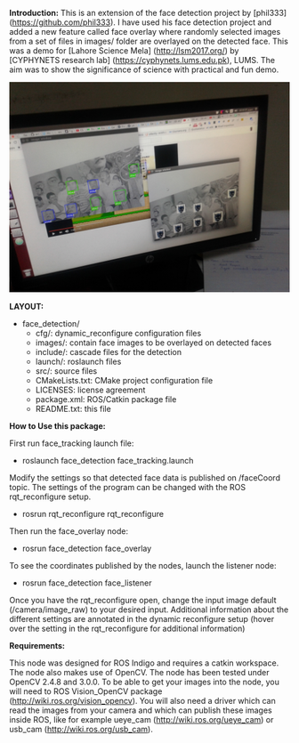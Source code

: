 **Introduction:**
This is an extension of the face detection project by [phil333] (https://github.com/phil333). I have used his face detection project and added a new feature called face overlay where randomly selected images from a set of files in images/ folder are overlayed on the detected face. This was a demo for [Lahore Science Mela] (http://lsm2017.org/) by [CYPHYNETS research lab] (https://cyphynets.lums.edu.pk), LUMS. The aim was to show the significance of science with practical and fun demo.

![](/output/face_overlay_pti.jpg?raw=true "Detect face and overlay a batman mask.")

**LAYOUT:**
- face_detection/
  - cfg/:                 dynamic_reconfigure configuration files
  - images/:              contain face images to be overlayed on detected faces
  - include/:             cascade files for the detection
  - launch/:              roslaunch files
  - src/:                 source files
  - CMakeLists.txt:       CMake project configuration file
  - LICENSES:             license agreement
  - package.xml:          ROS/Catkin package file
  - README.txt:           this file

**How to Use this package:**

First run face_tracking launch file:
  - roslaunch face_detection face_tracking.launch
  
Modify the settings so that detected face data is published on /faceCoord topic. The settings of the program can be changed with the ROS rqt_reconfigure setup.
  - rosrun rqt_reconfigure rqt_reconfigure
  
Then run the face_overlay node:
  - rosrun face_detection face_overlay

To see the coordinates published by the nodes, launch the listener node:
  - rosrun face_detection face_listener


Once you have the rqt_reconfigure open, change the input image default
(/camera/image_raw) to your desired input. Additional information about the
different settings are annotated in the dynamic reconfigure setup (hover over
the setting in the rqt_reconfigure for additional information)


**Requirements:**

This node was designed for ROS Indigo and requires a catkin workspace. The node
also makes use of OpenCV. The node has been tested under OpenCV 2.4.8 and 3.0.0.
To be able to get your images into the node, you will need to ROS Vision_OpenCV
package (http://wiki.ros.org/vision_opencv). You will also need a driver which
can read the images from your camera and which can publish these images inside
ROS, like for example ueye_cam (http://wiki.ros.org/ueye_cam) or usb_cam
(http://wiki.ros.org/usb_cam).
